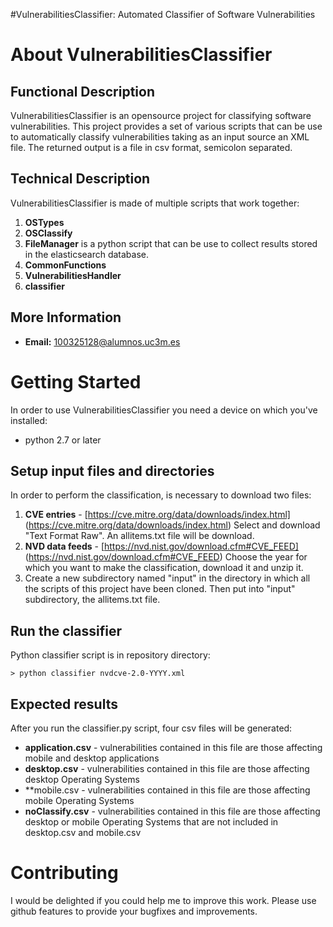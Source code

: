
#VulnerabilitiesClassifier: Automated Classifier of Software Vulnerabilities

About VulnerabilitiesClassifier
============

Functional Description
----------------------

VulnerabilitiesClassifier is an opensource project for classifying software vulnerabilities. This project provides a set of various scripts that can be use to automatically classify vulnerabilities taking as an input source an XML file. The returned output is a file in csv format, semicolon separated.

Technical Description
---------------------

VulnerabilitiesClassifier is made of multiple scripts that work together:

1. **OSTypes**
2. **OSClassify**
3. **FileManager** is a python script that can be use to collect results stored in the elasticsearch database.
4. **CommonFunctions**
5. **VulnerabilitiesHandler** 
6. **classifier** 

More Information
----------------

* **Email:** [100325128@alumnos.uc3m.es](100325128@alumnos.uc3m.es)

Getting Started
===============

In order to use VulnerabilitiesClassifier you need a device on which you've installed:

* python 2.7 or later

Setup input files and directories
----------------------------------

In order to perform the classification, is necessary to download two files: 

1. **CVE entries** - [https://cve.mitre.org/data/downloads/index.html] (https://cve.mitre.org/data/downloads/index.html)
  Select and download "Text Format Raw". An allitems.txt file will be download.  
2. **NVD data feeds** - [https://nvd.nist.gov/download.cfm#CVE_FEED] (https://nvd.nist.gov/download.cfm#CVE_FEED)
  Choose the year for which you want to make the classification, download it and unzip it.
3. Create a new subdirectory named "input" in the directory in which all the scripts of this project have been cloned. Then put into "input" subdirectory, the allitems.txt file.

Run the classifier
----------------------------------

Python classifier script is in repository directory:

    > python classifier nvdcve-2.0-YYYY.xml

Expected results
----------------------------------

After you run the classifier.py script, four csv files will be generated:

* **application.csv** - vulnerabilities contained in this file are those affecting mobile and desktop applications
* **desktop.csv** - vulnerabilities contained in this file are those affecting desktop Operating Systems
* **mobile.csv - vulnerabilities contained in this file are those affecting mobile Operating Systems
* **noClassify.csv** - vulnerabilities contained in this file are those affecting desktop or mobile Operating Systems that  are not   included in desktop.csv and mobile.csv

Contributing
============

I would be delighted if you could help me to improve this work.
Please use github features to provide your bugfixes and improvements.
